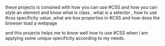 these projects is consined with how you can use #CSS and how you can style an element and know what is class , what is a selector , how to use #css specificity value ,what are box properties in #CSS and how does the browser load a webpage 

and this projects helps me to know well how to use #CSS when i am applying some unique specificity according to my needs.
